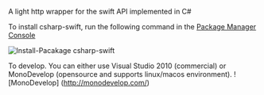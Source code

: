 A light http wrapper for the swift API implemented in C#

To install csharp-swift, run the following command in the [Package Manager Console](http://docs.nuget.org/docs/start-here/using-the-package-manager-console)

![Install-Pacakage csharp-swift](https://s3.amazonaws.com/github_readme_images/nuget-csharp-swift.PNG)

To develop. You can either use Visual Studio 2010 (commercial) or MonoDevelop 
(opensource and supports linux/macos environment).
![MonoDevelop] (http://monodevelop.com/)
